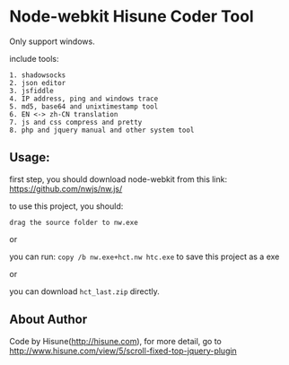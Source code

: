 # Node-webkit Hisune Coder Tool

Only support windows.

include tools:

```
1. shadowsocks
2. json editor
3. jsfiddle
4. IP address, ping and windows trace
5. md5, base64 and unixtimestamp tool
6. EN <-> zh-CN translation
7. js and css compress and pretty
8. php and jquery manual and other system tool
```

## Usage:

first step, you should download node-webkit from this link: https://github.com/nwjs/nw.js/

to use this project, you should:

`drag the source folder to nw.exe`

or

you can run: `copy /b nw.exe+hct.nw htc.exe` to save this project as a exe

or

you can download `hct_last.zip` directly.

## About Author
Code by Hisune(http://hisune.com), for more detail, go to http://www.hisune.com/view/5/scroll-fixed-top-jquery-plugin
